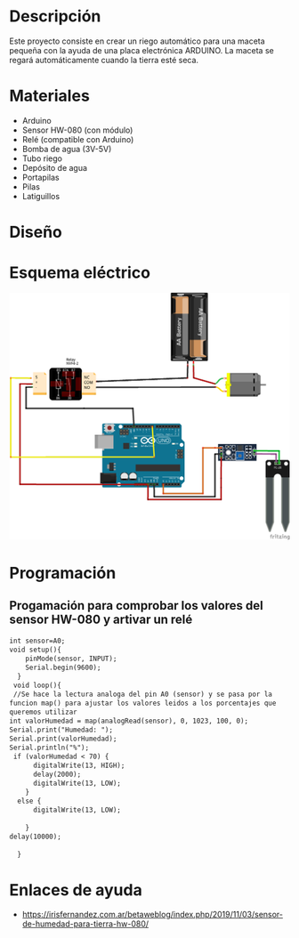 # Descripción

Este proyecto consiste en crear un riego automático para una maceta pequeña con la ayuda de una placa electrónica ARDUINO. La maceta se regará automáticamente cuando la tierra esté seca.

# Materiales

* Arduino
* Sensor HW-080 (con módulo)
* Relé (compatible con Arduino)
* Bomba de agua (3V-5V)
* Tubo riego
* Depósito de agua
* Portapilas
* Pilas
* Latiguillos

# Diseño

# Esquema eléctrico

![](esquema_maceta_bb.png)

# Programación

## Progamación para comprobar los valores del sensor HW-080 y artivar un relé

```arduino
int sensor=A0;
void setup(){
    pinMode(sensor, INPUT);
    Serial.begin(9600);
  }
 void loop(){
 //Se hace la lectura analoga del pin A0 (sensor) y se pasa por la funcion map() para ajustar los valores leidos a los porcentajes que queremos utilizar   
int valorHumedad = map(analogRead(sensor), 0, 1023, 100, 0);
Serial.print("Humedad: ");
Serial.print(valorHumedad);
Serial.println("%"); 
 if (valorHumedad < 70) {
      digitalWrite(13, HIGH);
      delay(2000);
      digitalWrite(13, LOW);
    }
  else {
      digitalWrite(13, LOW);

    }
delay(10000);

  }

```

# Enlaces de ayuda

* https://irisfernandez.com.ar/betaweblog/index.php/2019/11/03/sensor-de-humedad-para-tierra-hw-080/




